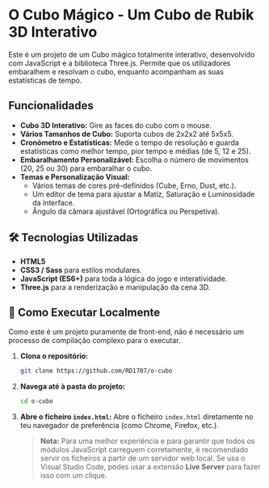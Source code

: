 # O Cubo Mágico - Um Cubo de Rubik 3D Interativo

Este é um projeto de um Cubo mágico totalmente interativo, desenvolvido com JavaScript e a biblioteca Three.js. Permite que os utilizadores embaralhem e resolvam o cubo, enquanto acompanham as suas estatísticas de tempo.

## Funcionalidades

* **Cubo 3D Interativo:** Gire as faces do cubo com o mouse.
* **Vários Tamanhos de Cubo:** Suporta cubos de 2x2x2 até 5x5x5.
* **Cronómetro e Estatísticas:** Mede o tempo de resolução e guarda estatísticas como melhor tempo, pior tempo e médias (de 5, 12 e 25).
* **Embaralhamento Personalizável:** Escolha o número de movimentos (20, 25 ou 30) para embaralhar o cubo.
* **Temas e Personalização Visual:**
    * Vários temas de cores pré-definidos (Cube, Erno, Dust, etc.).
    * Um editor de tema para ajustar a Matiz, Saturação e Luminosidade da interface.
    * Ângulo da câmara ajustável (Ortográfica ou Perspetiva).

## 🛠️ Tecnologias Utilizadas

* **HTML5**
* **CSS3 / Sass** para estilos modulares.
* **JavaScript (ES6+)** para toda a lógica do jogo e interatividade.
* **Three.js** para a renderização e manipulação da cena 3D.

## 🚀 Como Executar Localmente

Como este é um projeto puramente de front-end, não é necessário um processo de compilação complexo para o executar.

1.  **Clona o repositório:**
    ```sh
    git clone https://github.com/RD1707/o-cubo
    ```

2.  **Navega até à pasta do projeto:**
    ```sh
    cd o-cubo
    ```

3.  **Abre o ficheiro `index.html`:**
    Abre o ficheiro `index.html` diretamente no teu navegador de preferência (como Chrome, Firefox, etc.).

    > **Nota:** Para uma melhor experiência e para garantir que todos os módulos JavaScript carreguem corretamente, é recomendado servir os ficheiros a partir de um servidor web local. Se usa o Visual Studio Code, podes usar a extensão **Live Server** para fazer isso com um clique.